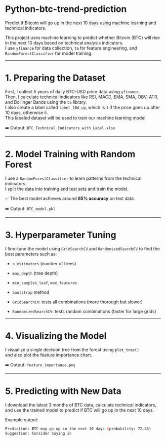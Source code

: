 # Python-btc-trend-prediction
Predict if Bitcoin will go up in the next 10 days using machine learning and technical indicators.

This project uses machine learning to predict whether Bitcoin (BTC) will rise in the next 10 days based on technical analysis indicators.  
I use `yfinance` for data collection, `ta` for feature engineering, and `RandomForestClassifier` for model training.

---

# 1. Preparing the Dataset

First, I collect 5 years of daily BTC-USD price data using `yfinance`.  
Then, I calculate technical indicators like RSI, MACD, EMA, SMA, OBV, ATR, and Bollinger Bands using the `ta` library.  
I also create a label called `label_10d_up`, which is `1` if the price goes up after 10 days, otherwise `0`.  
This labeled dataset will be used to train our machine learning model.

➡️ Output: `BTC_Technical_Indicators_with_Label.xlsx`

---

# 2. Model Training with Random Forest

I use a `RandomForestClassifier` to learn patterns from the technical indicators.  
I split the data into training and test sets and train the model.

✅ The best model achieves around **85% accuracy** on test data.

➡️ Output: `BTC_model.pkl`

---

# 3. Hyperparameter Tuning

I fine-tune the model using `GridSearchCV` and `RandomizedSearchCV` to find the best parameters such as:

- `n_estimators` (number of trees)
- `max_depth` (tree depth)
- `min_samples_leaf`, `max_features`
- `bootstrap` method

- `GridSearchCV`: tests all combinations (more thorough but slower)
- `RandomizedSearchCV`: tests random combinations (faster for large grids)

---

# 4. Visualizing the Model

I visualize a single decision tree from the forest using `plot_tree()`  
and also plot the feature importance chart.

➡️ Output: `feature_importance.png`

---

# 5. Predicting with New Data

I download the latest 3 months of BTC data, calculate technical indicators, and use the trained model to predict if BTC will go up in the next 10 days.

Example output:
```bash
Prediction: BTC may go up in the next 10 days (probability: 72.4%)
Suggestion: Consider buying in

